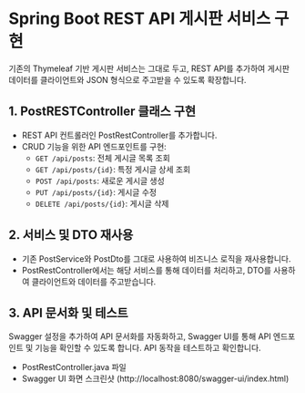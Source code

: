 # Spring Boot REST API 게시판 서비스 구현

기존의 Thymeleaf 기반 게시판 서비스는 그대로 두고, REST API를 추가하여 게시판 데이터를 클라이언트와 JSON 형식으로 주고받을 수 있도록 확장합니다.

## 1. PostRESTController 클래스 구현
- REST API 컨트롤러인 PostRestController를 추가합니다.
- CRUD 기능을 위한 API 엔드포인트를 구현:
    - `GET /api/posts`: 전체 게시글 목록 조회
    - `GET /api/posts/{id}`: 특정 게시글 상세 조회
    - `POST /api/posts`: 새로운 게시글 생성
    - `PUT /api/posts/{id}`: 게시글 수정
    - `DELETE /api/posts/{id}`: 게시글 삭제

## 2. 서비스 및 DTO 재사용
- 기존 PostService와 PostDto를 그대로 사용하여 비즈니스 로직을 재사용합니다.
- PostRestController에서는 해당 서비스를 통해 데이터를 처리하고, DTO를 사용하여 클라이언트와 데이터를 주고받습니다.

## 3. API 문서화 및 테스트
Swagger 설정을 추가하여 API 문서화를 자동화하고, Swagger UI를 통해 API 엔드포인트 및 기능을 확인할 수 있도록 합니다. API 동작을 테스트하고 확인합니다.

- PostRestController.java 파일
- Swagger UI 화면 스크린샷 (http://localhost:8080/swagger-ui/index.html)
